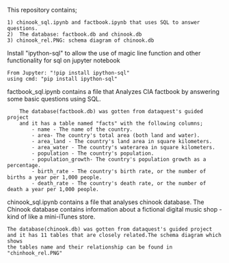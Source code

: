 This repository contains;

    1) chinook_sql.ipynb and factbook.ipynb that uses SQL to answer questions.
    2)  The database: factbook.db and chinook.db
    3) chinook_rel.PNG: schema diagram of chinook.db

Install "ipython-sql" to allow the use of magic line function 
and other functionality for sql on jupyter notebook
    
    From Jupyter: "!pip install ipython-sql"
    using cmd: "pip install ipython-sql"

factbook_sql.ipynb contains a file that Analyzes CIA factbook by 
answering some basic questions using SQL. 
        
        The database(factbook.db) was gotten from dataquest's guided project 
        and it has a table named "facts" with the following columns;
            - name - The name of the country.
            - area- The country's total area (both land and water).
            - area_land - The country's land area in square kilometers.
            - area_water - The country's waterarea in square kilometers.
            - population - The country's population.
            - population_growth- The country's population growth as a percentage.
            - birth_rate - The country's birth rate, or the number of births a year per 1,000 people.
            - death_rate - The country's death rate, or the number of death a year per 1,000 people.

chinook_sql.ipynb contains a file that analyses chinook database. 
The Chinook database contains information about a 
fictional digital music shop - kind of like a mini-iTunes store.

    The database(chinook.db) was gotten from dataquest's guided project 
    and it has 11 tables that are closely related.The schema diagram which shows
    the tables name and their relationship can be found in "chinhook_rel.PNG"
        
